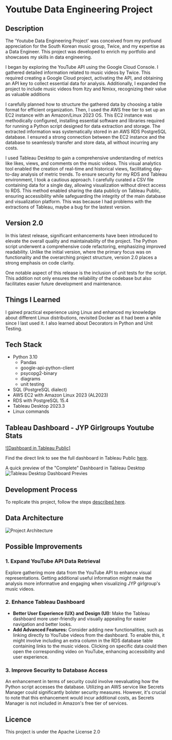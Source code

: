 # Youtube Data Engineering Project

## Description

The 'Youtube Data Engineering Project' was conceived from my profound appreciation for the South Korean music group, Twice, and my expertise as a Data Engineer. This project was developed to enrich my portfolio and showcases my skills in data engineering.

I began by exploring the YouTube API using the Google Cloud Console. I gathered detailed information related to music videos by Twice. This required creating a Google Cloud project, activating the API, and obtaining an API key to collect essential data for analysis. Additionally, I expanded the project to include music videos from Itzy and Nmixx, recognizing their value as valuable additions

I carefully planned how to structure the gathered data by choosing a table format for efficient organization. Then, I used the AWS free tier to set up an EC2 instance with an Amazon/Linux 2023 OS. This EC2 instance was methodically configured, installing essential software and libraries required for running a Python script designed for data extraction and storage. The extracted information was systematically stored in an AWS RDS PostgreSQL database. I ensured a strong connection between the EC2 instance and the database to seamlessly transfer and store data, all without incurring any costs.

I used Tableau Desktop to gain a comprehensive understanding of metrics like likes, views, and comments on the music videos. This visual analytics tool enabled the creation of real-time and historical views, facilitating day-to-day analysis of metric trends. To ensure security for my RDS and Tableau environment, I took a cautious approach. I carefully curated a CSV file containing data for a single day, allowing visualization without direct access to RDS. This method enabled sharing the data publicly on Tableau Public, ensuring accessibility while safeguarding the integrity of the main database and visualization platform. This was because I had problems with the extractions of Tableau, maybe a bug for the lastest version.

## Version 2.0

In this latest release, significant enhancements have been introduced to elevate the overall quality and maintainability of the project. The Python script underwent a comprehensive code refactoring, emphasizing improved readability. Unlike the initial version, where the primary focus was on functionality and the overarching project structure, version 2.0 places a strong emphasis on code clarity.

One notable aspect of this release is the inclusion of unit tests for the script. This addition not only ensures the reliability of the codebase but also facilitates easier future development and maintenance.


## Things I Learned
I gained practical experience using Linux and enhanced my knowledge about different Linux distributions, revisited Docker as it had been a while since I last used it.
I also learned about Decorators in Python and Unit Testing.


## Tech Stack

- Python 3.10
    - Pandas
    - google-api-python-client
    - psycopg2-binary
    - diagrams
    - unit testing
- SQL (PostgreSQL dialect)
- AWS EC2 with Amazon Linux 2023 (AL2023)
- RDS with PostgreSQL 15.4
- Tableau Desktop 2023.3
- Linux commands

## Tableau Dashboard - JYP Girlgroups Youtube Stats

[![Dashboard in Tableau Public]](https://public.tableau.com/views/JYPGirlgroupsYoutubeStats/JYPGirlgroupsYoutubeStats?:language=es-ES&:display_count=n&:origin=viz_share_link)

Find the direct link to see the full dashboard in Tableau Public [here](https://public.tableau.com/views/JYPGirlgroupsYoutubeStats/JYPGirlgroupsYoutubeStats?:language=es-ES&:display_count=n&:origin=viz_share_link).

A quick preview of the "Complete" Dashboard in Tableau Desktop
![Tableau Desktop Dashboard Previes](img/tableau.gif)


## Development Process

To replicate this project, follow the steps [described here](steps/steps.MD).

## Data Architecture

![Project Architecture](img/arch.png)


## Possible Improvements

### 1. Expand YouTube API Data Retrieval
Explore gathering more data from the YouTube API to enhance visual representations. Getting additional useful information might make the analysis more informative and engaging when visualizing JYP girlgroup's music videos.

### 2. Enhance Tableau Dashboard
- **Better User Experience (UX) and Design (UI):** Make the Tableau dashboard more user-friendly and visually appealing for easier navigation and better looks.
- **Add Advanced Features:** Consider adding new functionalities, such as linking directly to YouTube videos from the dashboard. To enable this, it might involve including an extra column in the RDS database table containing links to the music videos. Clicking on specific data could then open the corresponding video on YouTube, enhancing accessibility and user experience.

### 3. Improve Security to Database Access
An enhancement in terms of security could involve reevaluating how the Python script accesses the database. Utilizing an AWS service like Secrets Manager could significantly bolster security measures. However, it's crucial to note that this enhancement would incur additional costs, as Secrets Manager is not included in Amazon's free tier of services.


## Licence

This project is under the Apache License 2.0
